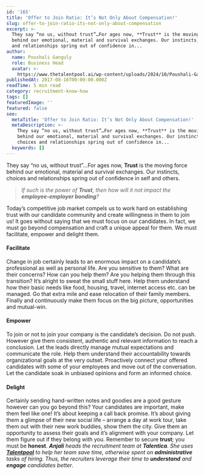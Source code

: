 ```yaml
---
id: '165'
title: 'Offer to Join Ratio: It’s Not Only About Compensation!'
slug: offer-to-join-ratio-its-not-only-about-compensation
excerpt: >-
  They say “no us, without trust”…For ages now, **Trust** is the moving force
  behind our emotional, material and survival exchanges. Our instincts, choices
  and relationships spring out of confidence in...
author:
  name: Poushali Ganguly
  role: Business Head
  avatar: >-
    https://www.thetalentpool.ai/wp-content/uploads/2024/10/Poushali-Gangulyimage.webp
publishedAt: 2017-08-16T00:00:00.000Z
readTime: 5 min read
category: recruitment-know-how
tags: []
featuredImage: ''
featured: false
seo:
  metaTitle: 'Offer to Join Ratio: It’s Not Only About Compensation!'
  metaDescription: >-
    They say “no us, without trust”…For ages now, **Trust** is the moving force
    behind our emotional, material and survival exchanges. Our instincts,
    choices and relationships spring out of confidence in...
  keywords: []
---
```


They say “no us, without trust”…For ages now, **Trust** is the moving force behind our emotional, material and survival exchanges. Our instincts, choices and relationships spring out of confidence in self and others.

> _If such is the power of **Trust**, then how will it not impact the **employee-employer bonding**?_

<!--more--> Today’s competitive job market compels us to work hard on establishing trust with our candidate community and create willingness in them to join us! It goes without saying that we must focus on our candidates. In fact, we must go beyond compensation and craft a unique appeal for them. We must facilitate, empower and delight them.

#### **Facilitate**

Change in job certainly leads to an enormous impact on a candidate’s professional as well as personal life. Are you sensitive to them? What are their concerns? How can you help them? Are you helping them through this transition? It’s alright to sweat the small stuff here. Help them understand how their basic needs like food, housing, travel, internet access etc. can be managed. Go that extra mile and ease relocation of their family members. Finally and continuously make them focus on the big picture, opportunities and mutual-win.

#### **Empower**

To join or not to join your company is the candidate’s decision. Do not push. However give them consistent, authentic and relevant information to reach a conclusion. Let the leads directly manage mutual expectations and communicate the role. Help them understand their accountability towards organizational goals at the very outset. Proactively connect your offered candidates with some of your employees and move out of the conversation. Let the candidate soak in unbiased opinions and form an informed choice.

#### **Delight**

Certainly sending hand-written notes and goodies are a good gesture however can you go beyond this? Your candidates are important, make them feel like one! It’s about keeping a call back promise. It’s about giving them a glimpse of their new social life – arrange a day at work tour, take them out with their new work buddies, show them the city. Give them an opportunity to assess their goals and it’s alignment with your company. Let them figure out if they belong with you. Remember to secure **trust**; you must be **honest**. _**Anjali** heads the recruitment team at **Talentica**. She uses [**Talentpool**](https://www.thetalentpool.ai/) to help her team save time, otherwise spent on **administrative** tasks of hiring. Thus, the recruiters leverage their time to **understand** and **engage** candidates better_. 

<script type="application/ld+json"><br /> { "@context": "http://schema.org",<br /> "@type": "BlogPosting",<br /> "mainEntityOfPage": {<br /> "@type": "WebPage",<br /> "@id": "https://www.thetalentpool.ai/"<br /> },<br /> "headline": "Offer to Join Ratio: It’s Not Only About Compensation!",<br /> "alternativeHeadline": "They say “no us, without trust”…For ages now, Trust is the moving force behind our emotional, material and survival exchanges. Our instincts, choices and relationships spring out of confidence in self and others.",<br /> "award": "",<br /> "image": {<br /> "@type": "ImageObject",<br /> "url":"https://www.thetalentpool.ai/images/logo.png",<br /> "height": 800,<br /> "width": 800},<br /> "editor": "Talent Pool",<br /> "genre": "Customers RevPressPressiew",<br /> "keywords": "Recruiting Software, Employment",<br /> "wordcount": "538",<br /> "publisher": {<br /> "@type": "Organization",<br /> "name": "Talent Pool",<br /> "logo": {<br /> "@type": "ImageObject",<br /> "url": "https://www.thetalentpool.ai/images/logo.png",<br /> "width": 600,<br /> "height": 60<br /> }<br /> },<br /> "url": "https://www.thetalentpool.ai/offer-to-join-ratio-its-not-only-about-compensation/",<br /> "datePublished": "2017-08-16",<br /> "dateCreated": "2017-08-16",<br /> "dateModified": "2017-08-16",<br /> "description": "They say “no us, without trust”…For ages now, Trust is the moving force behind our emotional, material and survival exchanges. Our instincts, choices and relationships spring out of confidence in self and others.<br /> If such is the power of Trust, then how will it not impact the employee-employer bonding?<br /> Today’s competitive job market compels us to work hard on establishing trust with our candidate community and create willingness in them to join us! It goes without saying that we must focus on our candidates. In fact, we must go beyond compensation and craft a unique appeal for them. We must facilitate, empower and delight them.<br /> Facilitate<br /> Change in job certainly leads to an enormous impact on a candidate’s professional as well as personal life. Are you sensitive to them? What are their concerns? How can you help them? Are you helping them through this transition? It’s alright to sweat the small stuff here. Help them understand how their basic needs like food, housing, travel, internet access etc. can be managed. Go that extra mile and ease relocation of their family members. Finally and continuously make them focus on the big picture, opportunities and mutual-win.<br /> Empower<br /> To join or not to join your company is the candidate’s decision. Do not push. However give them consistent, authentic and relevant information to reach a conclusion. Let the leads directly manage mutual expectations and communicate the role. Help them understand their accountability towards organizational goals at the very outset. Proactively connect your offered candidates with some of your employees and move out of the conversation. Let the candidate soak in unbiased opinions and form an informed choice.<br /> Delight<br /> Certainly sending hand-written notes and goodies are a good gesture however can you go beyond this? Your candidates are important, make them feel like one! It’s about keeping a call back promise. It’s about giving them a glimpse of their new social life – arrange a day at work tour, take them out with their new work buddies, show them the city. Give them an opportunity to assess their goals and it’s alignment with your company. Let them figure out if they belong with you.<br /> Remember to secure trust; you must be honest.<br /> Anjali heads the recruitment team at Talentica. She uses Talentpool to help her team save time, otherwise spent on administrative tasks of hiring. Thus, the recruiters leverage their time to understand and engage candidates better.",<br /> "author": {<br /> "@type": "Organization",<br /> "name": "Anjali Ahirrao"<br /> }<br /> }<br /></script>
